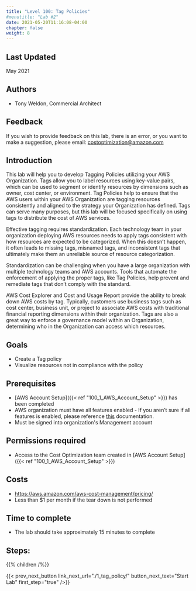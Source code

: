 ```yaml
---
title: "Level 100: Tag Policies"
#menutitle: "Lab #2"
date: 2021-05-20T11:16:08-04:00
chapter: false
weight: 8
---
```

## Last Updated
May 2021

## Authors
- Tony Weldon, Commercial Architect


## Feedback
If you wish to provide feedback on this lab, there is an error, or you want to make a suggestion, please email: costoptimization@amazon.com


## Introduction
This lab will help you to develop Tagging Policies utilizing your AWS Organization. Tags allow you to label resources using key-value pairs, which can be used to segment or identify resources by dimensions such as owner, cost center, or environment. Tag Policies help to ensure that the AWS users within your AWS Organization are tagging resources consistently and aligned to the strategy your Organization has defined. Tags can serve many purposes, but this lab will be focused specifically on using tags to distribute the cost of AWS services.

Effective tagging requires standardization. Each technology team in your organization deploying AWS resources needs to apply tags consistent with how resources are expected to be categorized. When this doesn’t happen, it often leads to missing tags, misnamed tags, and inconsistent tags that ultimately make them an unreliable source of resource categorization.

Standardization can be challenging when you have a large organization with multiple technology teams and AWS accounts. Tools that automate the enforcement of applying the proper tags, like Tag Policies, help prevent and remediate tags that don’t comply with the standard.

AWS Cost Explorer and Cost and Usage Report provide the ability to break down AWS costs by tag. Typically, customers use business tags such as cost center, business unit, or project to associate AWS costs with traditional financial reporting dimensions within their organization. Tags are also a great way to enforce a governance model within an Organization, determining who in the Organization can access which resources.



## Goals
-	Create a Tag policy
-	Visualize resources not in compliance with the policy


## Prerequisites
- [AWS Account Setup]({{< ref "100_1_AWS_Account_Setup" >}}) has been completed
-	AWS organization must have all features enabled - If you aren’t sure if all features is enabled, please reference [this](https://docs.aws.amazon.com/organizations/latest/userguide/orgs_manage_org_support-all-features.html") documentation.
-	Must be signed into organization's Management account


## Permissions required
- Access to the Cost Optimization team created in [AWS Account Setup]({{< ref "100_1_AWS_Account_Setup" >}})

## Costs
- https://aws.amazon.com/aws-cost-management/pricing/
- Less than $1 per month if the tear down is not performed

## Time to complete
- The lab should take approximately 15 minutes to complete

## Steps:
{{% children /%}}

{{< prev_next_button link_next_url="./1_tag_policy/" button_next_text="Start Lab" first_step="true" />}}
